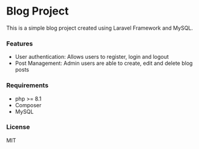 # Blog Project

This is a simple blog project created using Laravel Framework and MySQL.

### Features

- User authentication: Allows users to register, login and logout
- Post Management: Admin users are able to create, edit and delete blog posts

### Requirements

- php >= 8.1
- Composer
- MySQL

### License
MIT
